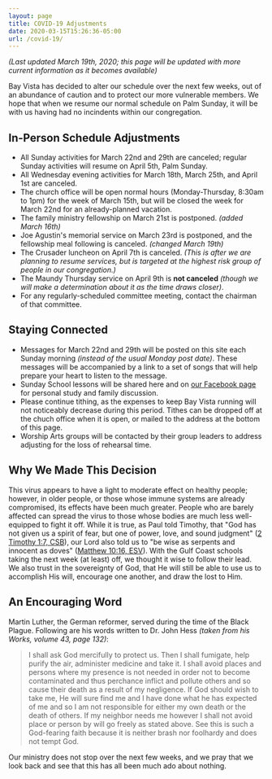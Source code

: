 ```yaml
---
layout: page
title: COVID-19 Adjustments
date: 2020-03-15T15:26:36-05:00
url: /covid-19/
---
```

_(Last updated March 19th, 2020; this page will be updated with more current information as it becomes available)_

Bay Vista has decided to alter our schedule over the next few weeks, out of an abundance of caution and to protect our more vulnerable members. We hope that when we resume our normal schedule on Palm Sunday, it will be with us having had no incindents within our congregation.

## In-Person Schedule Adjustments

- All Sunday activities for March 22nd and 29th are canceled; regular Sunday activities will resume on April 5th, Palm Sunday.
- All Wednesday evening activities for March 18th, March 25th, and April 1st are canceled.
- The church office will be open normal hours (Monday-Thursday, 8:30am to 1pm) for the week of March 15th, but will be closed the week for March 22nd for an already-planned vacation.
- The family ministry fellowship on March 21st is postponed. _(added March 16th)_
- Joe Agustin's memorial service on March 23rd is postponed, and the fellowship meal following is canceled. _(changed March 19th)_
- The Crusader luncheon on April 7th is canceled. _(This is after we are planning to resume services, but is targeted at the highest risk group of people in our congregation.)_
- The Maundy Thursday service on April 9th is **not canceled** _(though we will make a determination about it as the time draws closer)_.
- For any regularly-scheduled committee meeting, contact the chairman of that committee.

## Staying Connected

- Messages for March 22nd and 29th will be posted on this site each Sunday morning _(instead of the usual Monday post date)_. These messages will be accompanied by a link to a set of songs that will help prepare your heart to listen to the message.
- Sunday School lessons will be shared here and on [our Facebook page](https://www.facebook.com/groups/68059906209/) for personal study and family discussion.
- Please continue tithing, as the expenses to keep Bay Vista running will not noticeably decrease during this period. Tithes can be dropped off at the chuch office when it is open, or mailed to the address at the bottom of this page.
- Worship Arts groups will be contacted by their group leaders to address adjusting for the loss of rehearsal time.

## Why We Made This Decision

This virus appears to have a light to moderate effect on healthy people; however, in older people, or those whose immune systems are already compromised, its effects have been much greater. People who are barely affected can spread the virus to those whose bodies are much less well-equipped to fight it off. While it is true, as Paul told Timothy, that "God has not given us a spirit of fear, but one of power, love, and sound judgment" ([2 Timothy 1:7, CSB][2ti1-7]), our Lord also told us to "be wise as serpents and innocent as doves" ([Matthew 10:16, ESV][ma10-16]). With the Gulf Coast schools taking the next week (at least) off, we thought it wise to follow their lead. We also trust in the sovereignty of God, that He will still be able to use us to accomplish His will, encourage one another, and draw the lost to Him.

## An Encouraging Word

Martin Luther, the German reformer, served during the time of the Black Plague. Following are his words written to Dr. John Hess _(taken from his Works, volume 43, page 132)_:

> I shall ask God mercifully to protect us. Then I shall fumigate, help purify the air, administer medicine and take it. I shall avoid places and persons where my presence is not needed in order not to become contaminated and thus perchance inflict and pollute others and so cause their death as a result of my negligence. If God should wish to take me, He will sure find me and I have done what he has expected of me and so I am not responsible for either my own death or the death of others. If my neighbor needs me however I shall not avoid place or person by will go freely as stated above. See this is such a God-fearing faith because it is neither brash nor foolhardy and does not tempt God.

Our ministry does not stop over the next few weeks, and we pray that we look back and see that this has all been much ado about nothing.


[2ti1-7]: https://www.biblegateway.com/passage/?search=2+Timothy+1%3A7&version=CSB
[ma10-16]: https://www.biblegateway.com/passage/?search=Matthew+10%3A16&version=ESV

